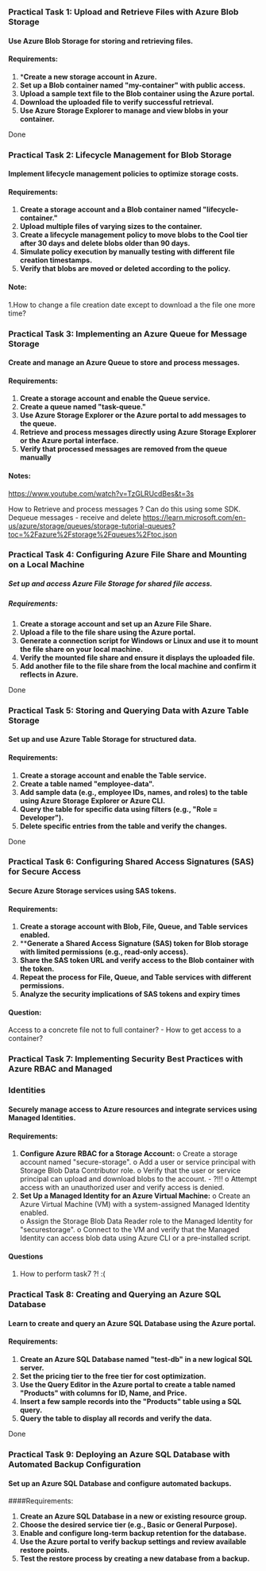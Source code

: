 ### Practical Task 1: Upload and Retrieve Files with Azure Blob Storage
#### Use Azure Blob Storage for storing and retrieving files.
#### Requirements:
1. ***Create a new storage account in Azure.**
2. **Set up a Blob container named "my-container" with public access.**
3. **Upload a sample text file to the Blob container using the Azure portal.**
4. **Download the uploaded file to verify successful retrieval.**
5. **Use Azure Storage Explorer to manage and view blobs in your container.**

Done

### Practical Task 2: Lifecycle Management for Blob Storage
#### Implement lifecycle management policies to optimize storage costs.
#### Requirements:
1. **Create a storage account and a Blob container named "lifecycle-container."**
2. **Upload multiple files of varying sizes to the container.**
3. **Create a lifecycle management policy to move blobs to the Cool tier after 30 days and**
**delete blobs older than 90 days.**
4. **Simulate policy execution by manually testing with different file creation timestamps.**
5. **Verify that blobs are moved or deleted according to the policy.**

#### Note:
1.How to change a file creation date except to download a the file one more time?

### Practical Task 3: Implementing an Azure Queue for Message Storage
#### Create and manage an Azure Queue to store and process messages.
#### Requirements:
1. **Create a storage account and enable the Queue service.**
2. **Create a queue named "task-queue."**
3. **Use Azure Storage Explorer or the Azure portal to add messages to the queue.**
4. **Retrieve and process messages directly using Azure Storage Explorer or the Azure portal**
**interface.**
5. **Verify that processed messages are removed from the queue manually**

#### Notes:
https://www.youtube.com/watch?v=TzGLRUcdBes&t=3s

How to Retrieve and process messages ? Can do this using some SDK.
Dequeue messages - receive and delete
https://learn.microsoft.com/en-us/azure/storage/queues/storage-tutorial-queues?toc=%2Fazure%2Fstorage%2Fqueues%2Ftoc.json

### Practical Task 4: Configuring Azure File Share and Mounting on a Local Machine
##### Set up and access Azure File Storage for shared file access.
##### Requirements:
1. **Create a storage account and set up an Azure File Share.**
2. **Upload a file to the file share using the Azure portal.**
3. **Generate a connection script for Windows or Linux and use it to mount the file share on your**
**local machine.**
4. **Verify the mounted file share and ensure it displays the uploaded file.**
5. **Add another file to the file share from the local machine and confirm it reflects in Azure.** 

Done

### Practical Task 5: Storing and Querying Data with Azure Table Storage
#### Set up and use Azure Table Storage for structured data.
#### Requirements:
1. **Create a storage account and enable the Table service.**
2. **Create a table named "employee-data".**
3. **Add sample data (e.g., employee IDs, names, and roles) to the table using Azure Storage**
**Explorer or Azure CLI.**
4. **Query the table for specific data using filters (e.g., "Role = Developer").**
5. **Delete specific entries from the table and verify the changes.**

Done

### Practical Task 6: Configuring Shared Access Signatures (SAS) for Secure Access
#### Secure Azure Storage services using SAS tokens.
#### Requirements:
1. **Create a storage account with Blob, File, Queue, and Table services enabled.**
2. ****Generate a Shared Access Signature (SAS) token for Blob storage with limited permissions**
**(e.g., read-only access).**
3. **Share the SAS token URL and verify access to the Blob container with the token.**
4. **Repeat the process for File, Queue, and Table services with different permissions.**
5. **Analyze the security implications of SAS tokens and expiry times**

#### Question:
Access to a concrete file not to full container? - How to get access to a container?

### Practical Task 7: Implementing Security Best Practices with Azure RBAC and Managed
### Identities
#### Securely manage access to Azure resources and integrate services using Managed Identities.
#### Requirements:
1. **Configure Azure RBAC for a Storage Account:**
o Create a storage account named "secure-storage".
o Add a user or service principal with Storage Blob Data Contributor role.
o Verify that the user or service principal can upload and download blobs to the
account. - ?!!!
o Attempt access with an unauthorized user and verify access is denied.
2. **Set Up a Managed Identity for an Azure Virtual Machine:**
o Create an Azure Virtual Machine (VM) with a system-assigned Managed Identity
enabled.        
o Assign the Storage Blob Data Reader role to the Managed Identity for "securestorage".
o Connect to the VM and verify that the Managed Identity can access blob data using
Azure CLI or a pre-installed script.


#### Questions
1. How to perform task7 ?! :(


### Practical Task 8: Creating and Querying an Azure SQL Database
#### Learn to create and query an Azure SQL Database using the Azure portal.
#### Requirements:
1. **Create an Azure SQL Database named "test-db" in a new logical SQL server.**
2. **Set the pricing tier to the free tier for cost optimization.**
3. **Use the Query Editor in the Azure portal to create a table named "Products" with columns**
**for ID, Name, and Price.**
4. **Insert a few sample records into the "Products" table using a SQL query.**
5. **Query the table to display all records and verify the data.**

Done

### Practical Task 9: Deploying an Azure SQL Database with Automated Backup Configuration
#### Set up an Azure SQL Database and configure automated backups.
####Requirements:
1. **Create an Azure SQL Database in a new or existing resource group.**
2. **Choose the desired service tier (e.g., Basic or General Purpose).**
3. **Enable and configure long-term backup retention for the database.**
4. **Use the Azure portal to verify backup settings and review available restore points.**
5. **Test the restore process by creating a new database from a backup.**
